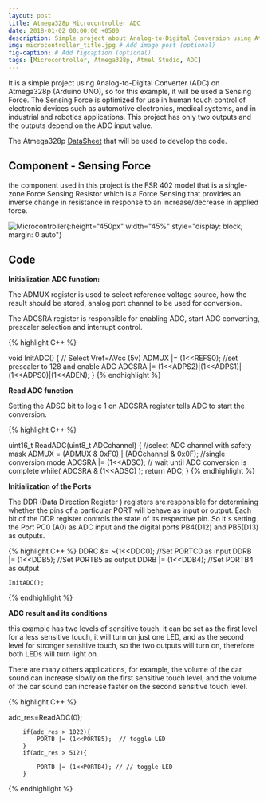 ```yaml
---
layout: post
title: Atmega328p Microcontroller ADC
date: 2018-01-02 00:00:00 +0500
description: Simple project about Analog-to-Digital Conversion using Atmega328p # Add post description (optional)
img: microcontroller_title.jpg # Add image post (optional)
fig-caption: # Add figcaption (optional)
tags: [Microcontroller, Atmega328p, Atmel Studio, ADC]
---
```


It is a simple project using Analog-to-Digital Converter (ADC) on Atmega328p (Arduino UNO), so for this example, it will be used a Sensing Force. 
 The Sensing Force is optimized for use in human touch control of electronic devices such as automotive electronics, medical systems, and in industrial and robotics applications.
 This project has only two outputs and the outputs depend on the ADC input value.

 The Atmega328p <a href="https://www.sparkfun.com/datasheets/Components/SMD/ATMega328.pdf">DataSheet</a> that will be used to develop the code.


## Component - Sensing Force

the component used in this project is the FSR 402 model that is a single-zone Force Sensing Resistor which is a Force Sensing that
  provides an inverse change in resistance in response to an increase/decrease in applied force.

![Microcontroller]({{site.baseurl}}/assets/img/microcontroler_component.jpg){:height="450px" width="45%" style="display: block; margin: 0 auto"}


## Code


<b>Initialization ADC function: </b>

The ADMUX register is used to select reference voltage source, how the result should be stored, analog port channel to be used for conversion.

The ADCSRA register is responsible for enabling ADC, start ADC converting, prescaler selection and interrupt control.

{% highlight C++ %}

void InitADC()
{
	// Select Vref=AVcc (5v)
	ADMUX |= (1<<REFS0);
	//set prescaler to 128 and enable ADC
	ADCSRA |= (1<<ADPS2)|(1<<ADPS1)|(1<<ADPS0)|(1<<ADEN);
}
{% endhighlight %}


<b>Read ADC function </b>

Setting the ADSC bit to logic 1 on ADCSRA register tells ADC to start the conversion.

{% highlight C++ %}

uint16_t ReadADC(uint8_t ADCchannel)
{
	//select ADC channel with safety mask
	ADMUX = (ADMUX & 0xF0) | (ADCchannel & 0x0F);
	//single conversion mode
	ADCSRA |= (1<<ADSC);
	// wait until ADC conversion is complete
	while( ADCSRA & (1<<ADSC) );
	return ADC;
}
{% endhighlight %}


<b>Initialization of the Ports </b>

The DDR (Data Direction Register ) registers are responsible for determining whether the pins of a particular PORT will behave as input or output.
 Each bit of the DDR register controls the state of its respective pin. So it's setting the Port PC0 (A0) as ADC input and the digital ports PB4(D12) and PB5(D13) as outputs.
 

{% highlight C++ %}
	DDRC &= ~(1<<DDC0); //Set PORTC0 as input
	DDRB |= (1<<DDB5);	//Set PORTB5 as output
	DDRB |= (1<<DDB4);	//Set PORTB4 as output
	
	InitADC();
{% endhighlight %}

<b>ADC result and its conditions</b>

this example has two levels  of sensitive touch, it can be set as the first level for a less sensitive touch, it will turn on just one LED, 
 and as the second level for stronger sensitive touch, so the two outputs will turn on, therefore both LEDs will turn light on.

There are many others applications, for example, the volume of the car sound can increase slowly on the first sensitive touch level,
 and the volume of the car sound can increase faster on the second sensitive touch level.
 

{% highlight C++ %}

adc_res=ReadADC(0);
		
		if(adc_res > 1022){
			PORTB |= (1<<PORTB5);  // toggle LED 
		}
		if(adc_res > 512){
			
			PORTB |= (1<<PORTB4); // // toggle LED
		}

{% endhighlight %}




